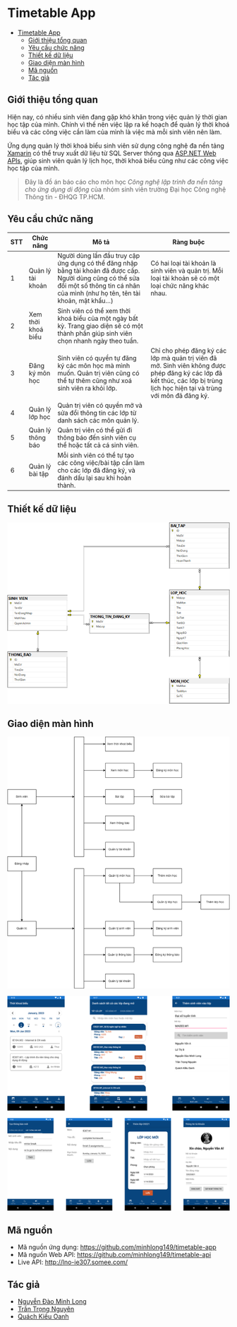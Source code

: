 # Timetable App

- [Timetable App](#timetable-app)
  - [Giới thiệu tổng quan](#giới-thiệu-tổng-quan)
  - [Yêu cầu chức năng](#yêu-cầu-chức-năng)
  - [Thiết kế dữ liệu](#thiết-kế-dữ-liệu)
  - [Giao diện màn hình](#giao-diện-màn-hình)
  - [Mã nguồn](#mã-nguồn)
  - [Tác giả](#tác-giả)

## Giới thiệu tổng quan

Hiện nay, có nhiều sinh viên đang gặp khó khăn trong việc quản lý thời gian học tập của mình. Chính vì thế nên việc lập ra kế hoạch để quản lý thời khoá biểu và các công việc cần làm của mình là việc mà mỗi sinh viên nên làm.

Ứng dụng quản lý thời khoá biểu sinh viên sử dụng công nghệ đa nền tảng [Xamarin](https://dotnet.microsoft.com/en-us/apps/xamarin) có thể truy xuất dữ liệu từ SQL Server thông qua [ASP.NET Web APIs](https://dotnet.microsoft.com/en-us/apps/aspnet/apis), giúp sinh viên quản lý lịch học, thời khoá biểu cũng như các công việc học tập của mình.

> Đây là đồ án báo cáo cho môn học _Công nghệ lập trình đa nền tảng cho ứng dụng di động_ của nhóm sinh viên trường Đại học Công nghệ Thông tin - ĐHQG TP.HCM.

## Yêu cầu chức năng

| STT | Chức năng          | Mô tả                                                                                                                                                                                     | Ràng buộc                                                                                                                                                                   |
| --- | ------------------ | ----------------------------------------------------------------------------------------------------------------------------------------------------------------------------------------- | --------------------------------------------------------------------------------------------------------------------------------------------------------------------------- |
| 1   | Quản lý tài khoản  | Người dùng lần đầu truy cập ứng dụng có thể đăng nhập bằng tài khoản đã được cấp. Người dùng cũng có thể sửa đổi một số thông tin cá nhân của mình (như họ tên, tên tài khoản, mật khẩu…) | Có hai loại tài khoản là sinh viên và quản trị. Mỗi loại tài khoản sẽ có một loại chức năng khác nhau.                                                                      |
| 2   | Xem thời khoá biểu | Sinh viên có thể xem thời khoá biểu của một ngày bất kỳ. Trang giao diện sẽ có một thành phần giúp sinh viên chọn nhanh ngày theo tuần.                                                   |                                                                                                                                                                             |
| 3   | Đăng ký môn học    | Sinh viên có quyền tự đăng ký các môn học mà mình muốn. Quản trị viên cũng có thể tự thêm cũng như xoá sinh viên ra khỏi lớp.                                                             | Chỉ cho phép đăng ký các lớp mà quản trị viên đã mở. Sinh viên không được phép đăng ký các lớp đã kết thúc, các lớp bị trùng lịch học hiện tại và trùng với môn đã đăng ký. |
| 4   | Quản lý lớp học    | Quản trị viên có quyền mở và sửa đổi thông tin các lớp từ danh sách các môn quản lý.                                                                                                      |                                                                                                                                                                             |
| 5   | Quản lý thông báo  | Quản trị viên có thể gửi đi thông báo đến sinh viên cụ thể hoặc tất cả cá sinh viên.                                                                                                      |                                                                                                                                                                             |
| 6   | Quản lý bài tập    | Mỗi sinh viên có thể tự tạo các công việc/bài tập cần làm cho các lớp đã đăng ký, và đánh dấu lại sau khi hoàn thành.                                                                     |                                                                                                                                                                             |

## Thiết kế dữ liệu

![Sơ đồ logic hoàn chỉnh](./database-diagram.png)

## Giao diện màn hình

![Sơ đồ liên kết các màn hình](./screen-flow.png)

![Ảnh chụp màn hình giao diện](./screenshots.png)

## Mã nguồn

- Mã nguồn ứng dụng: <https://github.com/minhlong149/timetable-app>
- Mã nguồn Web API: <https://github.com/minhlong149/timetable-api>
- Live API: <http://lno-ie307.somee.com/>

## Tác giả

- [Nguyễn Đào Minh Long](https://github.com/minhlong149)
- [Trần Trọng Nguyên](https://github.com/Norman-Tran)
- [Quách Kiều Oanh](https://github.com/Qanh195)
